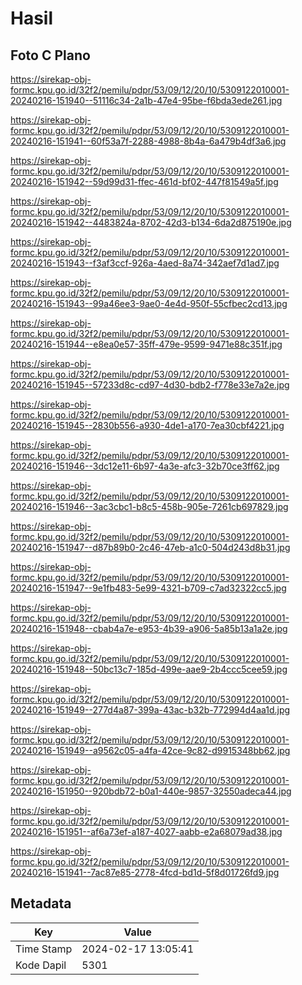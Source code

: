 # Hasil

## Foto C Plano

https://sirekap-obj-formc.kpu.go.id/32f2/pemilu/pdpr/53/09/12/20/10/5309122010001-20240216-151940--51116c34-2a1b-47e4-95be-f6bda3ede261.jpg

https://sirekap-obj-formc.kpu.go.id/32f2/pemilu/pdpr/53/09/12/20/10/5309122010001-20240216-151941--60f53a7f-2288-4988-8b4a-6a479b4df3a6.jpg

https://sirekap-obj-formc.kpu.go.id/32f2/pemilu/pdpr/53/09/12/20/10/5309122010001-20240216-151942--59d99d31-ffec-461d-bf02-447f81549a5f.jpg

https://sirekap-obj-formc.kpu.go.id/32f2/pemilu/pdpr/53/09/12/20/10/5309122010001-20240216-151942--4483824a-8702-42d3-b134-6da2d875190e.jpg

https://sirekap-obj-formc.kpu.go.id/32f2/pemilu/pdpr/53/09/12/20/10/5309122010001-20240216-151943--f3af3ccf-926a-4aed-8a74-342aef7d1ad7.jpg

https://sirekap-obj-formc.kpu.go.id/32f2/pemilu/pdpr/53/09/12/20/10/5309122010001-20240216-151943--99a46ee3-9ae0-4e4d-950f-55cfbec2cd13.jpg

https://sirekap-obj-formc.kpu.go.id/32f2/pemilu/pdpr/53/09/12/20/10/5309122010001-20240216-151944--e8ea0e57-35ff-479e-9599-9471e88c351f.jpg

https://sirekap-obj-formc.kpu.go.id/32f2/pemilu/pdpr/53/09/12/20/10/5309122010001-20240216-151945--57233d8c-cd97-4d30-bdb2-f778e33e7a2e.jpg

https://sirekap-obj-formc.kpu.go.id/32f2/pemilu/pdpr/53/09/12/20/10/5309122010001-20240216-151945--2830b556-a930-4de1-a170-7ea30cbf4221.jpg

https://sirekap-obj-formc.kpu.go.id/32f2/pemilu/pdpr/53/09/12/20/10/5309122010001-20240216-151946--3dc12e11-6b97-4a3e-afc3-32b70ce3ff62.jpg

https://sirekap-obj-formc.kpu.go.id/32f2/pemilu/pdpr/53/09/12/20/10/5309122010001-20240216-151946--3ac3cbc1-b8c5-458b-905e-7261cb697829.jpg

https://sirekap-obj-formc.kpu.go.id/32f2/pemilu/pdpr/53/09/12/20/10/5309122010001-20240216-151947--d87b89b0-2c46-47eb-a1c0-504d243d8b31.jpg

https://sirekap-obj-formc.kpu.go.id/32f2/pemilu/pdpr/53/09/12/20/10/5309122010001-20240216-151947--9e1fb483-5e99-4321-b709-c7ad32322cc5.jpg

https://sirekap-obj-formc.kpu.go.id/32f2/pemilu/pdpr/53/09/12/20/10/5309122010001-20240216-151948--cbab4a7e-e953-4b39-a906-5a85b13a1a2e.jpg

https://sirekap-obj-formc.kpu.go.id/32f2/pemilu/pdpr/53/09/12/20/10/5309122010001-20240216-151948--50bc13c7-185d-499e-aae9-2b4ccc5cee59.jpg

https://sirekap-obj-formc.kpu.go.id/32f2/pemilu/pdpr/53/09/12/20/10/5309122010001-20240216-151949--277d4a87-399a-43ac-b32b-772994d4aa1d.jpg

https://sirekap-obj-formc.kpu.go.id/32f2/pemilu/pdpr/53/09/12/20/10/5309122010001-20240216-151949--a9562c05-a4fa-42ce-9c82-d9915348bb62.jpg

https://sirekap-obj-formc.kpu.go.id/32f2/pemilu/pdpr/53/09/12/20/10/5309122010001-20240216-151950--920bdb72-b0a1-440e-9857-32550adeca44.jpg

https://sirekap-obj-formc.kpu.go.id/32f2/pemilu/pdpr/53/09/12/20/10/5309122010001-20240216-151951--af6a73ef-a187-4027-aabb-e2a68079ad38.jpg

https://sirekap-obj-formc.kpu.go.id/32f2/pemilu/pdpr/53/09/12/20/10/5309122010001-20240216-151941--7ac87e85-2778-4fcd-bd1d-5f8d01726fd9.jpg


## Metadata

| Key        | Value               |
| ---------- | ------------------- |
| Time Stamp | 2024-02-17 13:05:41 |
| Kode Dapil | 5301                |




